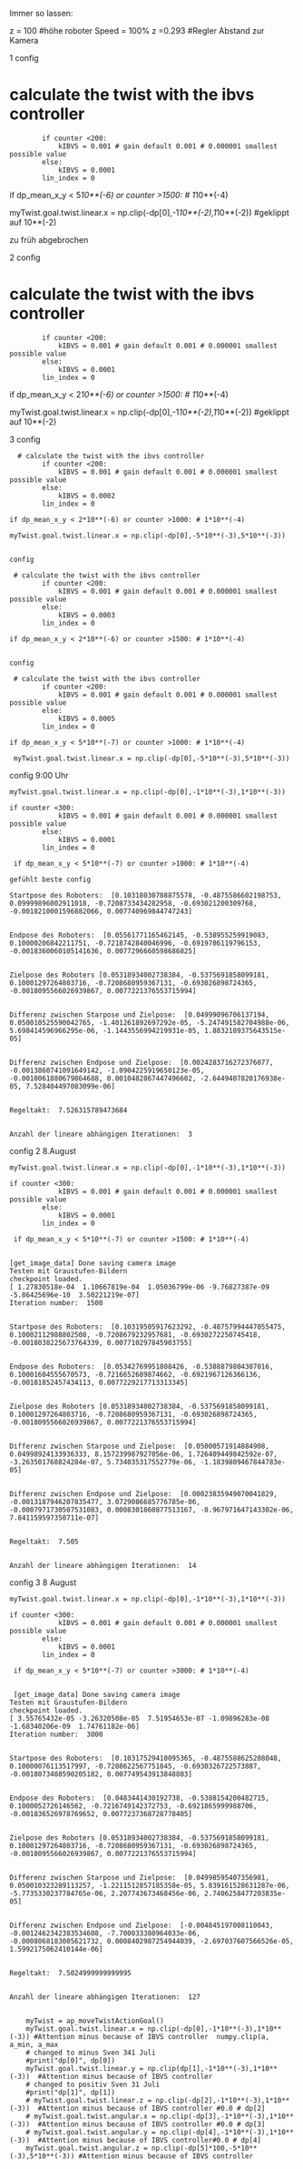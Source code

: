 Immer so lassen:

z = 100 #höhe roboter
Speed = 100%
z =0.293 #Regler Abstand zur Kamera


1 config 

 # calculate the twist with the ibvs controller
            if counter <200:
                kIBVS = 0.001 # gain default 0.001 # 0.000001 smallest possible value
            else:
                kIBVS = 0.0001
            lin_index = 0

if dp_mean_x_y < 5*10**(-6) or counter >1500: # 1*10**(-4)

myTwist.goal.twist.linear.x = np.clip(-dp[0],-1*10**(-2),1*10**(-2)) #geklippt auf 10**(-2)


zu früh abgebrochen

2 config

 # calculate the twist with the ibvs controller
            if counter <200:
                kIBVS = 0.001 # gain default 0.001 # 0.000001 smallest possible value
            else:
                kIBVS = 0.0001
            lin_index = 0

if dp_mean_x_y < 2*10**(-6) or counter >1500: # 1*10**(-4)

myTwist.goal.twist.linear.x = np.clip(-dp[0],-1*10**(-2),1*10**(-2)) #geklippt auf 10**(-2)


3 config 

      # calculate the twist with the ibvs controller
            if counter <200:
                kIBVS = 0.001 # gain default 0.001 # 0.000001 smallest possible value
            else:
                kIBVS = 0.0002
            lin_index = 0

    if dp_mean_x_y < 2*10**(-6) or counter >1000: # 1*10**(-4)

    myTwist.goal.twist.linear.x = np.clip(-dp[0],-5*10**(-3),5*10**(-3))


    config

     # calculate the twist with the ibvs controller
            if counter <200:
                kIBVS = 0.001 # gain default 0.001 # 0.000001 smallest possible value
            else:
                kIBVS = 0.0003
            lin_index = 0

    if dp_mean_x_y < 2*10**(-6) or counter >1500: # 1*10**(-4)


    config

     # calculate the twist with the ibvs controller
            if counter <200:
                kIBVS = 0.001 # gain default 0.001 # 0.000001 smallest possible value
            else:
                kIBVS = 0.0005
            lin_index = 0

    if dp_mean_x_y < 5*10**(-7) or counter >1000: # 1*10**(-4)

     myTwist.goal.twist.linear.x = np.clip(-dp[0],-5*10**(-3),5*10**(-3))

config 9:00 Uhr

    myTwist.goal.twist.linear.x = np.clip(-dp[0],-1*10**(-3),1*10**(-3))

    if counter <300:
                kIBVS = 0.001 # gain default 0.001 # 0.000001 smallest possible value
            else:
                kIBVS = 0.0001
            lin_index = 0

     if dp_mean_x_y < 5*10**(-7) or counter >1000: # 1*10**(-4)

    gefühlt beste config

    Startpose des Roboters:  [0.10318030708875578, -0.4875586602198753, 0.09999896002911018, -0.7208733434282958, -0.693021200309768, -0.0018210001596882066, 0.007740969844747243]


    Endpose des Roboters:  [0.05561771165462145, -0.538955259919083, 0.10000206842211751, -0.7218742840046996, -0.6919786119796153, -0.0018360060105141636, 0.0077296660598686825]


    Zielpose des Roboters [0.05318934002738384, -0.5375691858099181, 0.10001297264803716, -0.7208680959367131, -0.693026898724365, -0.0018095566026939867, 0.0077221376553715994]


    Differenz zwischen Starpose und Zielpose:  [0.04999096706137194, 0.050010525590042765, -1.401261892697292e-05, -5.247491582704988e-06, 5.698414596966295e-06, -1.1443556994219931e-05, 1.8832189375643515e-05]


    Differenz zwischen Endpose und Zielpose:  [0.0024283716272376077, -0.0013860741091649142, -1.0904225919650123e-05, -0.0010061880679864688, 0.0010482867447496602, -2.6449407820176938e-05, 7.528404497083099e-06]


    Regeltakt:  7.526315789473684


    Anzahl der lineare abhängigen Iterationen:  3


config 2 8.August

    myTwist.goal.twist.linear.x = np.clip(-dp[0],-1*10**(-3),1*10**(-3))

    if counter <300:
                kIBVS = 0.001 # gain default 0.001 # 0.000001 smallest possible value
            else:
                kIBVS = 0.0001
            lin_index = 0

     if dp_mean_x_y < 5*10**(-7) or counter >1500: # 1*10**(-4)


    [get_image_data] Done saving camera image
    Testen mit Graustufen-Bildern
    checkpoint loaded.
    [ 1.27830518e-04  1.10667819e-04  1.05036799e-06 -9.76827387e-09
    -5.86425696e-10  3.50221219e-07]
    Iteration number:  1500


    Startpose des Roboters:  [0.10319505917623292, -0.48757994447055475, 0.10002112988802508, -0.7208679232957681, -0.6930272250745418, -0.0018038225673764339, 0.007710297845903755]


    Endpose des Roboters:  [0.05342769951808426, -0.5388879804307016, 0.10001604555670573, -0.7216652689874662, -0.6921967126366136, -0.00181852457434113, 0.0077229217713313345]


    Zielpose des Roboters [0.05318934002738384, -0.5375691858099181, 0.10001297264803716, -0.7208680959367131, -0.693026898724365, -0.0018095566026939867, 0.0077221376553715994]


    Differenz zwischen Starpose und Zielpose:  [0.05000571914884908, 0.04998924133936333, 8.157239987927056e-06, 1.726409449842592e-07, -3.263501768824284e-07, 5.734035317552779e-06, -1.1839809467844783e-05]


    Differenz zwischen Endpose und Zielpose:  [0.00023835949070041829, -0.0013187946207835477, 3.0729086685776785e-06, -0.0007971730507531083, 0.0008301860877513167, -8.967971647143302e-06, 7.841159597350711e-07]


    Regeltakt:  7.505


    Anzahl der lineare abhängigen Iterationen:  14

config 3 8 August

    myTwist.goal.twist.linear.x = np.clip(-dp[0],-1*10**(-3),1*10**(-3))

    if counter <300:
                kIBVS = 0.001 # gain default 0.001 # 0.000001 smallest possible value
            else:
                kIBVS = 0.0001
            lin_index = 0

     if dp_mean_x_y < 5*10**(-7) or counter >3000: # 1*10**(-4)


     [get_image_data] Done saving camera image
    Testen mit Graustufen-Bildern
    checkpoint loaded.
    [ 3.55765432e-05 -3.26320508e-05  7.51954653e-07 -1.09896283e-08
    -1.68340206e-09  1.74761182e-06]
    Iteration number:  3000


    Startpose des Roboters:  [0.10317529410095365, -0.4875588625208048, 0.10000076113517997, -0.7208622567751845, -0.6930326722573887, -0.0018073488590205182, 0.007749543913848803]


    Endpose des Roboters:  [0.0483441430192738, -0.5388154200482715, 0.1000052726146562, -0.7216749142372753, -0.6921865999988706, -0.001836526978769652, 0.0077237368728778405]


    Zielpose des Roboters [0.05318934002738384, -0.5375691858099181, 0.10001297264803716, -0.7208680959367131, -0.693026898724365, -0.0018095566026939867, 0.0077221376553715994]


    Differenz zwischen Starpose und Zielpose:  [0.04998595407356981, 0.050010323289113257, -1.2211512857185358e-05, 5.839161528631287e-06, -5.7735330237784765e-06, 2.207743673468456e-06, 2.7406258477203835e-05]


    Differenz zwischen Endpose und Zielpose:  [-0.004845197008110043, -0.0012462342383534608, -7.700033380964033e-06, -0.0008068183005621732, 0.0008402987254944039, -2.697037607566526e-05, 1.5992175062410144e-06]


    Regeltakt:  7.5024999999999995


    Anzahl der lineare abhängigen Iterationen:  127


        myTwist = ap_moveTwistActionGoal()
        myTwist.goal.twist.linear.x = np.clip(-dp[0],-1*10**(-3),1*10**(-3)) #Attention minus because of IBVS controller  numpy.clip(a, a_min, a_max
        # changed to minus Sven 341 Juli 
        #print("dp[0]", dp[0])
        myTwist.goal.twist.linear.y = np.clip(dp[1],-1*10**(-3),1*10**(-3))  #Attention minus because of IBVS controller
        # changed to positiv Sven 31 Juli
        #print("dp[1]", dp[1])
        # myTwist.goal.twist.linear.z = np.clip(-dp[2],-1*10**(-3),1*10**(-3))  #Attention minus because of IBVS controller #0.0 # dp[2]
        # myTwist.goal.twist.angular.x = np.clip(-dp[3],-1*10**(-3),1*10**(-3))  #Attention minus because of IBVS controller #0.0 # dp[3]
        # myTwist.goal.twist.angular.y = np.clip(-dp[4],-1*10**(-3),1*10**(-3))  #Attention minus because of IBVS controller#0.0 # dp[4]
        myTwist.goal.twist.angular.z = np.clip(-dp[5]*100,-5*10**(-3),5*10**(-3)) #Attention minus because of IBVS controller